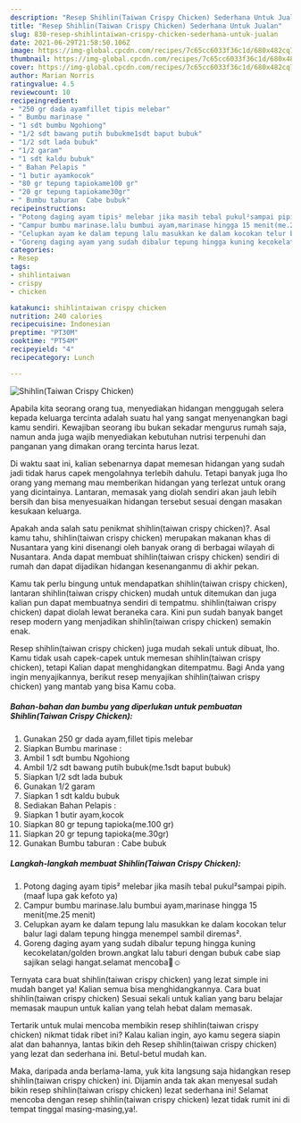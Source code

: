 ```yaml
---
description: "Resep Shihlin(Taiwan Crispy Chicken) Sederhana Untuk Jualan"
title: "Resep Shihlin(Taiwan Crispy Chicken) Sederhana Untuk Jualan"
slug: 830-resep-shihlintaiwan-crispy-chicken-sederhana-untuk-jualan
date: 2021-06-29T21:58:50.106Z
image: https://img-global.cpcdn.com/recipes/7c65cc6033f36c1d/680x482cq70/shihlintaiwan-crispy-chicken-foto-resep-utama.jpg
thumbnail: https://img-global.cpcdn.com/recipes/7c65cc6033f36c1d/680x482cq70/shihlintaiwan-crispy-chicken-foto-resep-utama.jpg
cover: https://img-global.cpcdn.com/recipes/7c65cc6033f36c1d/680x482cq70/shihlintaiwan-crispy-chicken-foto-resep-utama.jpg
author: Marian Norris
ratingvalue: 4.5
reviewcount: 10
recipeingredient:
- "250 gr dada ayamfillet tipis melebar"
- " Bumbu marinase "
- "1 sdt bumbu Ngohiong"
- "1/2 sdt bawang putih bubukme1sdt baput bubuk"
- "1/2 sdt lada bubuk"
- "1/2 garam"
- "1 sdt kaldu bubuk"
- " Bahan Pelapis "
- "1 butir ayamkocok"
- "80 gr tepung tapiokame100 gr"
- "20 gr tepung tapiokame30gr"
- " Bumbu taburan  Cabe bubuk"
recipeinstructions:
- "Potong daging ayam tipis² melebar jika masih tebal pukul²sampai pipih.(maaf lupa gak kefoto ya)"
- "Campur bumbu marinase.lalu bumbui ayam,marinase hingga 15 menit(me.25 menit)"
- "Celupkan ayam ke dalam tepung lalu masukkan ke dalam kocokan telur balur lagi dalam tepung hingga menempel sambil diremas²."
- "Goreng daging ayam yang sudah dibalur tepung hingga kuning kecokelatan/golden brown.angkat lalu taburi dengan bubuk cabe siap sajikan selagi hangat.selamat mencoba🙏☺️"
categories:
- Resep
tags:
- shihlintaiwan
- crispy
- chicken

katakunci: shihlintaiwan crispy chicken 
nutrition: 240 calories
recipecuisine: Indonesian
preptime: "PT30M"
cooktime: "PT54M"
recipeyield: "4"
recipecategory: Lunch

---
```



![Shihlin(Taiwan Crispy Chicken)](https://img-global.cpcdn.com/recipes/7c65cc6033f36c1d/680x482cq70/shihlintaiwan-crispy-chicken-foto-resep-utama.jpg)

Apabila kita seorang orang tua, menyediakan hidangan menggugah selera kepada keluarga tercinta adalah suatu hal yang sangat menyenangkan bagi kamu sendiri. Kewajiban seorang ibu bukan sekadar mengurus rumah saja, namun anda juga wajib menyediakan kebutuhan nutrisi terpenuhi dan panganan yang dimakan orang tercinta harus lezat.

Di waktu  saat ini, kalian sebenarnya dapat memesan hidangan yang sudah jadi tidak harus capek mengolahnya terlebih dahulu. Tetapi banyak juga lho orang yang memang mau memberikan hidangan yang terlezat untuk orang yang dicintainya. Lantaran, memasak yang diolah sendiri akan jauh lebih bersih dan bisa menyesuaikan hidangan tersebut sesuai dengan masakan kesukaan keluarga. 



Apakah anda salah satu penikmat shihlin(taiwan crispy chicken)?. Asal kamu tahu, shihlin(taiwan crispy chicken) merupakan makanan khas di Nusantara yang kini disenangi oleh banyak orang di berbagai wilayah di Nusantara. Anda dapat membuat shihlin(taiwan crispy chicken) sendiri di rumah dan dapat dijadikan hidangan kesenanganmu di akhir pekan.

Kamu tak perlu bingung untuk mendapatkan shihlin(taiwan crispy chicken), lantaran shihlin(taiwan crispy chicken) mudah untuk ditemukan dan juga kalian pun dapat membuatnya sendiri di tempatmu. shihlin(taiwan crispy chicken) dapat diolah lewat beraneka cara. Kini pun sudah banyak banget resep modern yang menjadikan shihlin(taiwan crispy chicken) semakin enak.

Resep shihlin(taiwan crispy chicken) juga mudah sekali untuk dibuat, lho. Kamu tidak usah capek-capek untuk memesan shihlin(taiwan crispy chicken), tetapi Kalian dapat menghidangkan ditempatmu. Bagi Anda yang ingin menyajikannya, berikut resep menyajikan shihlin(taiwan crispy chicken) yang mantab yang bisa Kamu coba.

<!--inarticleads1-->

##### Bahan-bahan dan bumbu yang diperlukan untuk pembuatan Shihlin(Taiwan Crispy Chicken):

1. Gunakan 250 gr dada ayam,fillet tipis melebar
1. Siapkan  Bumbu marinase :
1. Ambil 1 sdt bumbu Ngohiong
1. Ambil 1/2 sdt bawang putih bubuk(me.1sdt baput bubuk)
1. Siapkan 1/2 sdt lada bubuk
1. Gunakan 1/2 garam
1. Siapkan 1 sdt kaldu bubuk
1. Sediakan  Bahan Pelapis :
1. Siapkan 1 butir ayam,kocok
1. Siapkan 80 gr tepung tapioka(me.100 gr)
1. Siapkan 20 gr tepung tapioka(me.30gr)
1. Gunakan  Bumbu taburan : Cabe bubuk




<!--inarticleads2-->

##### Langkah-langkah membuat Shihlin(Taiwan Crispy Chicken):

1. Potong daging ayam tipis² melebar jika masih tebal pukul²sampai pipih.(maaf lupa gak kefoto ya)
1. Campur bumbu marinase.lalu bumbui ayam,marinase hingga 15 menit(me.25 menit)
1. Celupkan ayam ke dalam tepung lalu masukkan ke dalam kocokan telur balur lagi dalam tepung hingga menempel sambil diremas².
1. Goreng daging ayam yang sudah dibalur tepung hingga kuning kecokelatan/golden brown.angkat lalu taburi dengan bubuk cabe siap sajikan selagi hangat.selamat mencoba🙏☺️




Ternyata cara buat shihlin(taiwan crispy chicken) yang lezat simple ini mudah banget ya! Kalian semua bisa menghidangkannya. Cara buat shihlin(taiwan crispy chicken) Sesuai sekali untuk kalian yang baru belajar memasak maupun untuk kalian yang telah hebat dalam memasak.

Tertarik untuk mulai mencoba membikin resep shihlin(taiwan crispy chicken) nikmat tidak ribet ini? Kalau kalian ingin, ayo kamu segera siapin alat dan bahannya, lantas bikin deh Resep shihlin(taiwan crispy chicken) yang lezat dan sederhana ini. Betul-betul mudah kan. 

Maka, daripada anda berlama-lama, yuk kita langsung saja hidangkan resep shihlin(taiwan crispy chicken) ini. Dijamin anda tak akan menyesal sudah bikin resep shihlin(taiwan crispy chicken) lezat sederhana ini! Selamat mencoba dengan resep shihlin(taiwan crispy chicken) lezat tidak rumit ini di tempat tinggal masing-masing,ya!.

